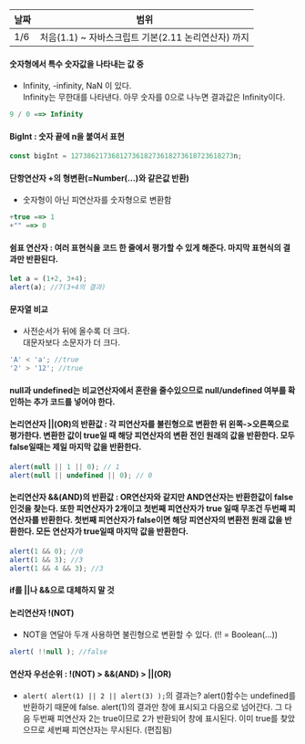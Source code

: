 날짜 | 범위
 --- | --- 
1/6 | 처음(1.1) ~ 자바스크립트 기본(2.11 논리연산자) 까지

#### 숫자형에서 특수 숫자값을 나타내는 값 중
- Infinity, -infinity, NaN 이 있다.<br>Infinity는 무한대를 나타낸다.
아무 숫자를 0으로 나누면 결과값은 Infinity이다.
```javascript
9 / 0 ==> Infinity
```

#### BigInt : 숫자 끝에 n을 붙여서 표현
```javascript
const bigInt = 1273862173681273618273618273618723618273n;
```

#### 단항연산자 +의 형변환(=Number(...)와 같은값 반환)
- 숫자형이 아닌 피연산자를 숫자형으로 변환함
```javascript
+true ==> 1
+"" ==> 0
```

#### 쉼표 연산자 : 여러 표현식을 코드 한 줄에서 평가할 수 있게 해준다. 마지막 표현식의 결과만 반환된다.
```javascript
let a = (1+2, 3+4);
alert(a); //7(3+4의 결과)
```
#### 문자열 비교
- 사전순서가 뒤에 올수록 더 크다.<br>대문자보다 소문자가 더 크다.
```javascript
'A' < 'a'; //true
'2' > '12'; //true
```

#### null과 undefined는 비교연산자에서 혼란을 줄수있으므로 null/undefined 여부를 확인하는 추가 코드를 넣어야 한다.
#### 논리연산자 ||(OR)의 반환값 : 각 피연산자를 불린형으로 변환한 뒤 왼쪽->오른쪽으로 평가한다. 변환한 값이 true일 때 해당 피연산자의 변환 전인 원래의 값을 반환한다. 모두 false일때는 제일 마지막 값을 반환한다.
```javascript
alert(null || 1 || 0); // 1
alert(null || undefined || 0); // 0
```

#### 논리연산자 &&(AND)의 반환값 :  OR연산자와 같지만 AND연산자는 반환한값이 false인것을 찾는다. 또한 피연산자가 2개이고 첫번째 피연산자가 true 일때 무조건 두번째 피연산자를 반환한다. 첫번째 피연산자가  false이면 해당 피연산자의 변환전 원래 값을 반환한다. 모든 연산자가 true일때 마지막 값을 반환한다.
```javascript
alert(1 && 0); //0
alert(1 && 3); //3
alert(1 && 4 && 3); //3
```

#### if를 ||나 &&으로 대체하지 말 것
#### 논리연산자 !(NOT)
- NOT을 연달아 두개 사용하면 불린형으로 변환할 수 있다. (!! = Boolean(...))
```javascript
alert( !!null ); //false
```

#### 연산자 우선순위 : !(NOT) > &&(AND) > ||(OR)
- `alert( alert(1) || 2 || alert(3) );`의 결과는?
alert()함수는 undefined를 반환하기 때문에 false. alert(1)의 결과만 창에 표시되고 다음으로 넘어간다. 그 다음 두번째 피연산자 2는 true이므로 2가 반환되어 창에 표시된다. 이미 true를 찾았으므로 세번째 피연산자는 무시된다. (편집됨) 
